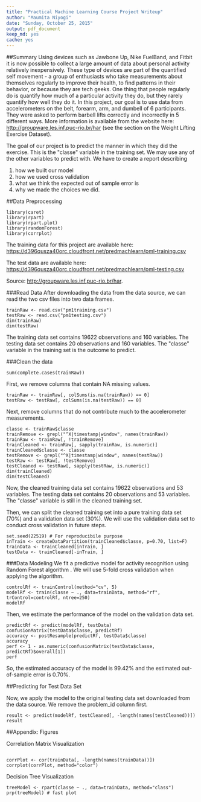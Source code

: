 ```yaml
---
title: "Practical Machine Learning Course Project Writeup"
author: "Maumita Niyogi"
date: "Sunday, October 25, 2015"
output: pdf_document
keep_md: yes
cache: yes
---
```

##Summary
Using devices such as Jawbone Up, Nike FuelBand, and Fitbit it is now possible to collect a large amount of data about personal activity relatively inexpensively. These type of devices are part of the quantified self movement - a group of enthusiasts who take measurements about themselves regularly to improve their health, to find patterns in their behavior, or because they are tech geeks. One thing that people regularly do is quantify how much of a particular activity they do, but they rarely quantify how well they do it. In this project, our goal is to use data from accelerometers on the belt, forearm, arm, and dumbell of 6 participants. They were asked to perform barbell lifts correctly and incorrectly in 5 different ways. More information is available from the website here: http://groupware.les.inf.puc-rio.br/har (see the section on the Weight Lifting Exercise Dataset).


The goal of our project is to predict the manner in which they did the exercise. This is the "classe" variable in the training set. We may use any of the other variables to predict with.
We have to create a report describing 
1) how we built our model
2) how we used cross validation
3) what we think the expected out of sample error is
4) why we made the choices we did. 

##Data Preprocessing

```{r,results='hide'}
library(caret)
library(rpart)
library(rpart.plot)
library(randomForest)
library(corrplot)
```

The training data for this project are available here: 
https://d396qusza40orc.cloudfront.net/predmachlearn/pml-training.csv

The test data are available here: 
https://d396qusza40orc.cloudfront.net/predmachlearn/pml-testing.csv

Source: http://groupware.les.inf.puc-rio.br/har. 

###Read Data 
After downloading the data from the data source, we can read the two csv files into two data frames.
```{r}
trainRaw <- read.csv("pm1training.csv")
testRaw <- read.csv("pm1testing.csv")
dim(trainRaw)
dim(testRaw)
```
The training data set contains 19622 observations and 160 variables.
The testing data set contains 20 observations and 160 variables. 
The "classe" variable in the training set is the outcome to predict.

###Clean the data

```{r}
sum(complete.cases(trainRaw))
```
First, we remove columns that contain NA missing values.
```{r}
trainRaw <- trainRaw[, colSums(is.na(trainRaw)) == 0] 
testRaw <- testRaw[, colSums(is.na(testRaw)) == 0] 
```
Next, remove columns that do not contribute much to the accelerometer measurements.
```{r}
classe <- trainRaw$classe
trainRemove <- grepl("^X|timestamp|window", names(trainRaw))
trainRaw <- trainRaw[, !trainRemove]
trainCleaned <- trainRaw[, sapply(trainRaw, is.numeric)]
trainCleaned$classe <- classe
testRemove <- grepl("^X|timestamp|window", names(testRaw))
testRaw <- testRaw[, !testRemove]
testCleaned <- testRaw[, sapply(testRaw, is.numeric)]
dim(trainCleaned)
dim(testCleaned)
```
Now, the cleaned training data set contains 19622 observations and 53 variables.
The testing data set contains 20 observations and 53 variables.
The "classe" variable is still in the cleaned training set.

Then, we can split the cleaned training set into a pure training data set (70%) and a validation data set (30%). We will use the validation data set to conduct cross validation in future steps.
```{r}
set.seed(22519) # For reproducibile purpose
inTrain <- createDataPartition(trainCleaned$classe, p=0.70, list=F)
trainData <- trainCleaned[inTrain, ]
testData <- trainCleaned[-inTrain, ]
```
###Data Modeling
We fit a predictive model for activity recognition using Random Forest algorithm . We will use 5-fold cross validation when applying the algorithm.

```{r}
controlRf <- trainControl(method="cv", 5)
modelRf <- train(classe ~ ., data=trainData, method="rf", trControl=controlRf, ntree=250)
modelRf
```
Then, we estimate the performance of the model on the validation data set.
```{r}
predictRf <- predict(modelRf, testData)
confusionMatrix(testData$classe, predictRf)
accuracy <- postResample(predictRf, testData$classe)
accuracy
perf <- 1 - as.numeric(confusionMatrix(testData$classe, predictRf)$overall[1])
perf
```
So, the estimated accuracy of the model is 99.42% and the estimated out-of-sample error is 0.70%.

##Predicting for Test Data Set

Now, we apply the model to the original testing data set downloaded from the data source. We remove the problem_id column first.
```{r}
result <- predict(modelRf, testCleaned[, -length(names(testCleaned))])
result
```
##Appendix: Figures

Correlation Matrix Visualization
```{r}

corrPlot <- cor(trainData[, -length(names(trainData))])
corrplot(corrPlot, method="color")
```
Decision Tree Visualization
```{r}
treeModel <- rpart(classe ~ ., data=trainData, method="class")
prp(treeModel) # fast plot
```